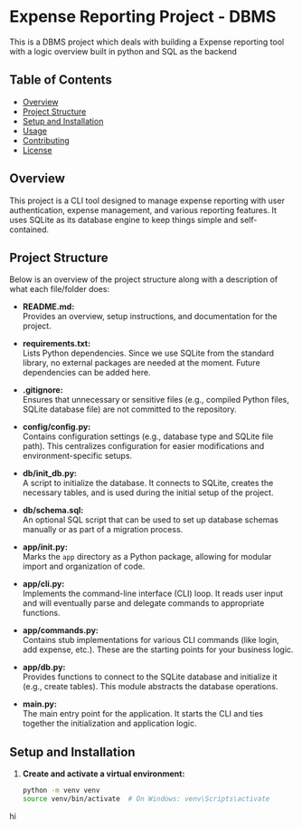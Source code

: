 # Expense Reporting Project - DBMS
 This is a DBMS project which deals with building a Expense reporting tool with a logic overview built in python and SQL as the backend

## Table of Contents
- [Overview](#overview)
- [Project Structure](#project-structure)
- [Setup and Installation](#setup-and-installation)
- [Usage](#usage)
- [Contributing](#contributing)
- [License](#license)

## Overview

This project is a CLI tool designed to manage expense reporting with user authentication, expense management, and various reporting features. It uses SQLite as its database engine to keep things simple and self-contained.

## Project Structure

Below is an overview of the project structure along with a description of what each file/folder does:


- **README.md:**  
  Provides an overview, setup instructions, and documentation for the project.

- **requirements.txt:**  
  Lists Python dependencies. Since we use SQLite from the standard library, no external packages are needed at the moment. Future dependencies can be added here.

- **.gitignore:**  
  Ensures that unnecessary or sensitive files (e.g., compiled Python files, SQLite database file) are not committed to the repository.

- **config/config.py:**  
  Contains configuration settings (e.g., database type and SQLite file path). This centralizes configuration for easier modifications and environment-specific setups.

- **db/init_db.py:**  
  A script to initialize the database. It connects to SQLite, creates the necessary tables, and is used during the initial setup of the project.

- **db/schema.sql:**  
  An optional SQL script that can be used to set up database schemas manually or as part of a migration process.

- **app/__init__.py:**  
  Marks the `app` directory as a Python package, allowing for modular import and organization of code.

- **app/cli.py:**  
  Implements the command-line interface (CLI) loop. It reads user input and will eventually parse and delegate commands to appropriate functions.

- **app/commands.py:**  
  Contains stub implementations for various CLI commands (like login, add expense, etc.). These are the starting points for your business logic.

- **app/db.py:**  
  Provides functions to connect to the SQLite database and initialize it (e.g., create tables). This module abstracts the database operations.

- **main.py:**  
  The main entry point for the application. It starts the CLI and ties together the initialization and application logic.

## Setup and Installation

1. **Create and activate a virtual environment:**
   ```bash
   python -m venv venv
   source venv/bin/activate  # On Windows: venv\Scripts\activate


hi